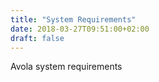 ```yaml
---
title: "System Requirements"
date: 2018-03-27T09:51:00+02:00
draft: false
---
```


Avola system requirements